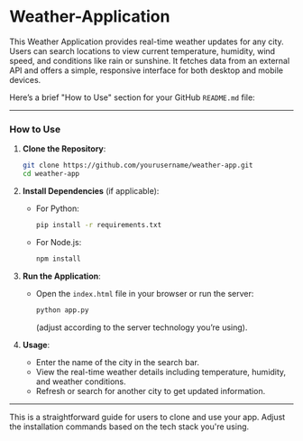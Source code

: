 # Weather-Application
This Weather Application provides real-time weather updates for any city. Users can search locations to view current temperature, humidity, wind speed, and conditions like rain or sunshine. It fetches data from an external API and offers a simple, responsive interface for both desktop and mobile devices.


Here’s a brief "How to Use" section for your GitHub `README.md` file:

---

### How to Use

1. **Clone the Repository**:
   ```bash
   git clone https://github.com/yourusername/weather-app.git
   cd weather-app
   ```

2. **Install Dependencies** (if applicable):
   - For Python: 
     ```bash
     pip install -r requirements.txt
     ```
   - For Node.js: 
     ```bash
     npm install
     ```

3. **Run the Application**:
   - Open the `index.html` file in your browser or run the server:
     ```bash
     python app.py
     ```
     (adjust according to the server technology you’re using).

4. **Usage**:
   - Enter the name of the city in the search bar.
   - View the real-time weather details including temperature, humidity, and weather conditions.
   - Refresh or search for another city to get updated information.

---

This is a straightforward guide for users to clone and use your app. Adjust the installation commands based on the tech stack you're using.
